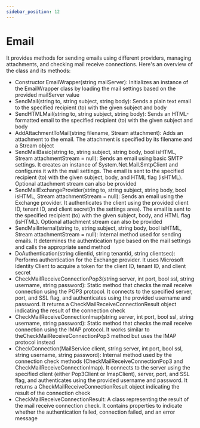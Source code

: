```yaml
---
sidebar_position: 12
---
```

# Email

It provides methods for sending emails using different providers, managing attachments, and checking mail receive connections. Here's an overview of the class and its methods:

- Constructor EmailWrapper(string mailServer): Initializes an instance of the EmailWrapper class by loading the mail settings based on the provided mailServer value
- SendMail(string to, string subject, string body): Sends a plain text email to the specified recipient (to) with the given subject and body
- SendHTMLMail(string to, string subject, string body): Sends an HTML-formatted email to the specified recipient (to) with the given subject and body
- AddAttachmentToMail(string filename, Stream attachment): Adds an attachment to the email. The attachment is specified by its filename and a Stream object
- SendMailBasic(string to, string subject, string body, bool isHTML, Stream attachmentStream = null): Sends an email using basic SMTP settings. It creates an instance of System.Net.Mail.SmtpClient and configures it with the mail settings. The email is sent to the specified recipient (to) with the given subject, body, and HTML flag (isHTML). Optional attachment stream can also be provided
- SendMailExchangeProvider(string to, string subject, string body, bool isHTML, Stream attachmentStream = null): Sends an email using the Exchange provider. It authenticates the client using the provided client ID, tenant ID, and client secret(In the settings area). The email is sent to the specified recipient (to) with the given subject, body, and HTML flag (isHTML). Optional attachment stream can also be provided
- SendMailInternal(string to, string subject, string body, bool isHTML, Stream attachmentStream = null): Internal method used for sending emails. It determines the authentication type based on the mail settings and calls the appropriate send method
- DoAuthentication(string clientid, string tenantid, string clientsec): Performs authentication for the Exchange provider. It uses Microsoft Identity Client to acquire a token for the client ID, tenant ID, and client secret
- CheckMailReceiveConnectionPop3(string server, int port, bool ssl, string username, string password): Static method that checks the mail receive connection using the POP3 protocol. It connects to the specified server, port, and SSL flag, and authenticates using the provided username and password. It returns a CheckMailReceiveConnectionResult object indicating the result of the connection check
- CheckMailReceiveConnectionImap(string server, int port, bool ssl, string username, string password): Static method that checks the mail receive connection using the IMAP protocol. It works similar to theCheckMailReceiveConnectionPop3 method but uses the IMAP protocol instead
- CheckConnection(MailService client, string server, int port, bool ssl, string username, string password): Internal method used by the connection check methods (CheckMailReceiveConnectionPop3 and CheckMailReceiveConnectionImap). It connects to the server using the specified client (either Pop3Client or ImapClient), server, port, and SSL flag, and authenticates using the provided username and password. It returns a CheckMailReceiveConnectionResult object indicating the result of the connection check
- CheckMailReceiveConnectionResult: A class representing the result of the mail receive connection check. It contains properties to indicate whether the authentication failed, connection failed, and an error message
